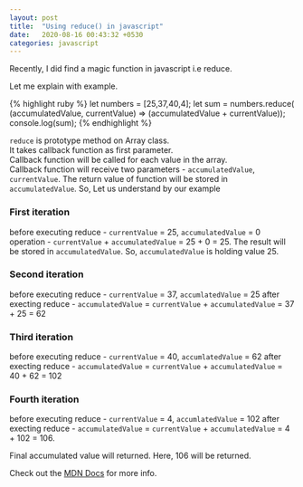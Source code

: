 ```yaml
---
layout: post
title:  "Using reduce() in javascript"
date:   2020-08-16 00:43:32 +0530
categories: javascript
---
```


Recently, I did find a magic function in javascript i.e reduce.

Let me explain with example.

{% highlight ruby %}
let numbers = [25,37,40,4];
let sum = numbers.reduce( (accumulatedValue, currentValue) => (accumulatedValue + currentValue));
console.log(sum);
{% endhighlight %}

`reduce` is prototype method on Array class.   
It takes callback function as first parameter.   
Callback function will be called for each value in the array.  
Callback function will receive two parameters - `accumulatedValue`, `currentValue`. 
The return value of function will be stored in `accumulatedValue`. So, Let us understand by our example

### First iteration 
before executing reduce - `currentValue` = 25, `accumulatedValue` = 0
operation -   `currentValue` + `accumulatedValue` = 25 + 0 = 25.
The result will be stored in `accumulatedValue`. So, `accumulatedValue` is holding value 25.

### Second iteration 
before executing reduce - `currentValue` = 37, `accumlatedValue` = 25
after execting reduce - `accumulatedValue` = `currentValue` + `accumulatedValue` = 37 + 25 = 62


### Third iteration 
before executing reduce - `currentValue` = 40, `accumlatedValue` = 62
after execting reduce - `accumulatedValue` = `currentValue` + `accumulatedValue` = 40 + 62 = 102

### Fourth iteration 
before executing reduce - `currentValue` = 4, `accumlatedValue` = 102
after execting reduce - `accumulatedValue` = `currentValue` + `accumulatedValue` = 4 + 102 = 106.

Final accumulated value will returned. Here, 106 will be returned.

Check out the [MDN Docs][MDNDOCS] for more info.

[MDNDOCS]: https://developer.mozilla.org/en-US/docs/Web/JavaScript/Reference/Global_Objects/Array/reduce

